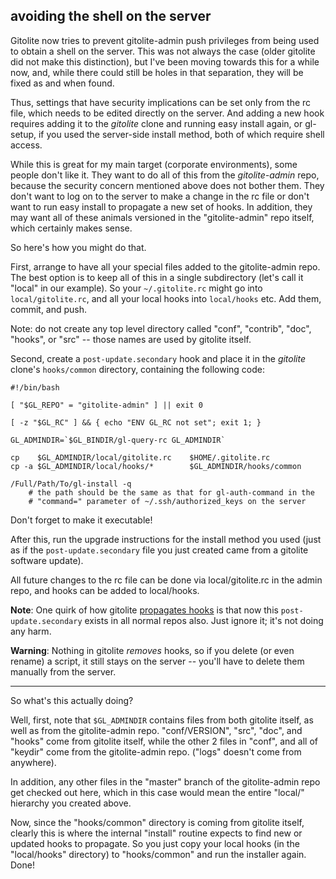 ## avoiding the shell on the server

Gitolite now tries to prevent gitolite-admin push privileges from being used
to obtain a shell on the server.  This was not always the case (older gitolite
did not make this distinction), but I've been moving towards this for a while
now, and, while there could still be holes in that separation, they will be
fixed as and when found.

Thus, settings that have security implications can be set only from the rc
file, which needs to be edited directly on the server.  And adding a new hook
requires adding it to the *gitolite* clone and running easy install again, or
gl-setup, if you used the server-side install method, both of which require
shell access.

While this is great for my main target (corporate environments), some people
don't like it.  They want to do all of this from the *gitolite-admin* repo,
because the security concern mentioned above does not bother them.  They don't
want to log on to the server to make a change in the rc file or don't want to
run easy install to propagate a new set of hooks.  In addition, they may want
all of these animals versioned in the "gitolite-admin" repo itself, which
certainly makes sense.

So here's how you might do that.

First, arrange to have all your special files added to the gitolite-admin
repo.  The best option is to keep all of this in a single subdirectory (let's
call it "local" in our example).  So your `~/.gitolite.rc` might go into
`local/gitolite.rc`, and all your local hooks into `local/hooks` etc.  Add
them, commit, and push.

Note: do not create any top level directory called "conf", "contrib", "doc",
"hooks", or "src" -- those names are used by gitolite itself.

Second, create a `post-update.secondary` hook and place it in the *gitolite*
clone's `hooks/common` directory, containing the following code:

    #!/bin/bash

    [ "$GL_REPO" = "gitolite-admin" ] || exit 0

    [ -z "$GL_RC" ] && { echo "ENV GL_RC not set"; exit 1; }

    GL_ADMINDIR=`$GL_BINDIR/gl-query-rc GL_ADMINDIR`

    cp    $GL_ADMINDIR/local/gitolite.rc    $HOME/.gitolite.rc
    cp -a $GL_ADMINDIR/local/hooks/*        $GL_ADMINDIR/hooks/common

    /Full/Path/To/gl-install -q
        # the path should be the same as that for gl-auth-command in the
        # "command=" parameter of ~/.ssh/authorized_keys on the server

Don't forget to make it executable!

After this, run the upgrade instructions for the install method you used (just
as if the `post-update.secondary` file you just created came from a gitolite
software update).

All future changes to the rc file can be done via local/gitolite.rc in the
admin repo, and hooks can be added to local/hooks.

**Note**: One quirk of how gitolite [propagates hooks][hpd] is that now this
`post-update.secondary` exists in all normal repos also.  Just ignore it; it's
not doing any harm.

[hpd]: http://sitaramc.github.com/gitolite/doc/hook-propagation.html

**Warning**: Nothing in gitolite *removes* hooks, so if you delete (or even
rename) a script, it still stays on the server -- you'll have to delete them
manually from the server.

----

So what's this actually doing?

Well, first, note that `$GL_ADMINDIR` contains files from both gitolite
itself, as well as from the gitolite-admin repo.  "conf/VERSION", "src",
"doc", and "hooks" come from gitolite itself, while the other 2 files in
"conf", and all of "keydir" come from the gitolite-admin repo.  ("logs"
doesn't come from anywhere).

In addition, any other files in the "master" branch of the gitolite-admin repo
get checked out here, which in this case would mean the entire "local/"
hierarchy you created above.

Now, since the "hooks/common" directory is coming from gitolite itself,
clearly this is where the internal "install" routine expects to find new or
updated hooks to propagate.  So you just copy your local hooks (in the
"local/hooks" directory) to "hooks/common" and run the installer again.  Done!
